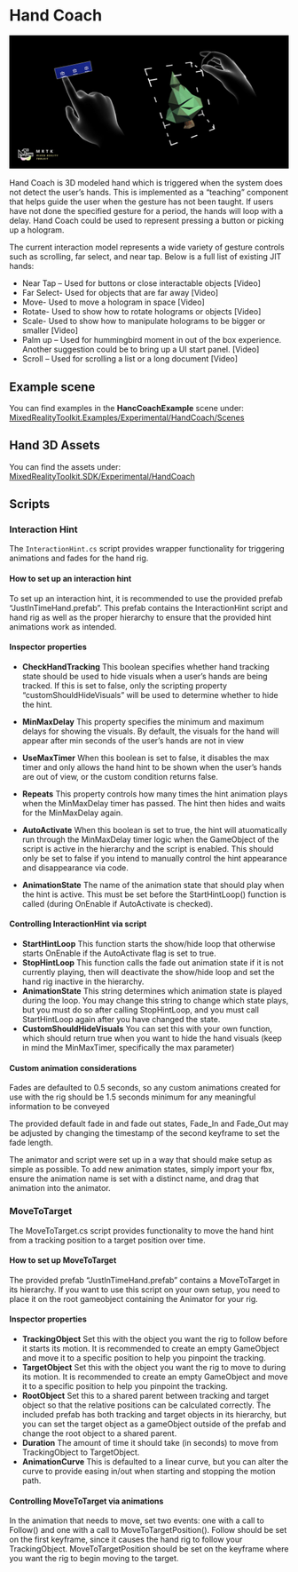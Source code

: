 # Hand Coach
![](../Documentation/Images/HandCoach/MRTK_UX_HandCoach_Main.jpg)

Hand Coach is 3D modeled hand which is triggered when the system does not detect the user’s hands. This is implemented as a “teaching” component that helps guide the user when the gesture has not been taught. If users have not done the specified gesture for a period, the hands will loop with a delay. Hand Coach could be used to represent pressing a button or picking up a hologram.   


The current interaction model represents a wide variety of gesture controls such as scrolling, far select, and near tap. Below is a full list of existing JIT hands: 

- Near Tap – Used for buttons or close interactable objects [Video] 
- Far Select- Used for objects that are far away [Video] 
- Move- Used to move a hologram in space [Video] 
- Rotate- Used to show how to rotate holograms or objects [Video] 
- Scale- Used to show how to manipulate holograms to be bigger or smaller [Video] 
- Palm up – Used for hummingbird moment in out of the box experience. Another suggestion could be to bring up a UI start panel. [Video] 
- Scroll – Used for scrolling a list or a long document [Video] 

## Example scene
You can find examples in the **HancCoachExample** scene under:
[MixedRealityToolkit.Examples/Experimental/HandCoach/Scenes](/Assets/MixedRealityToolkit.Examples/Experimental/HandCoach/Scenes)

## Hand 3D Assets
You can find the assets under:
[MixedRealityToolkit.SDK/Experimental/HandCoach](/Assets/MixedRealityToolkit.SDK/Experimental/HandCoach/)


## Scripts
### Interaction Hint 
The `InteractionHint.cs` script provides wrapper functionality for triggering animations and fades for the hand rig.  

#### How to set up an interaction hint 
To set up an interaction hint, it is recommended to use the provided prefab “JustInTimeHand.prefab”. This prefab contains the InteractionHint script and hand rig as well as the proper hierarchy to ensure that the provided hint animations work as intended. 

#### Inspector properties 
- **CheckHandTracking** This boolean specifies whether hand tracking state should be used to hide visuals when a user’s hands are being tracked. If this is set to false, only the scripting property “customShouldHideVisuals” will be used to determine whether to hide the hint. 

- **MinMaxDelay** This property specifies the minimum and maximum delays for showing the visuals. By default, the visuals for the hand will appear after min seconds of the user’s hands are not in view 

- **UseMaxTimer** When this boolean is set to false, it disables the max timer and only allows the hand hint to be shown when the user’s hands are out of view, or the custom condition returns false. 

- **Repeats** This property controls how many times the hint animation plays when the MinMaxDelay timer has passed. The hint then hides and waits for the MinMaxDelay again. 

- **AutoActivate** When this boolean is set to true, the hint will atuomatically run through the MinMaxDelay timer logic when the GameObject of the script is active in the hierarchy and the script is enabled. This should only be set to false if you intend to manually control the hint appearance and disappearance via code. 

- **AnimationState** The name of the animation state that should play when the hint is active. This must be set before the StartHintLoop() function is called (during OnEnable if AutoActivate is checked). 

#### Controlling InteractionHint via script 
- **StartHintLoop** This function starts the show/hide loop that otherwise starts OnEnable if the AutoActivate flag is set to true.  
- **StopHintLoop** This function calls the fade out animation state if it is not currently playing, then will deactivate the show/hide loop and set the hand rig inactive in the hierarchy. 
- **AnimationState** This string determines which animation state is played during the loop. You may change this string to change which state plays, but you must do so after calling StopHintLoop, and you must call StartHintLoop again after you have changed the state. 
- **CustomShouldHideVisuals** You can set this with your own function, which should return true when you want to hide the hand visuals (keep in mind the MinMaxTimer, specifically the max parameter) 

#### Custom animation considerations 

Fades are defaulted to 0.5 seconds, so any custom animations created for use with the rig should be 1.5 seconds minimum for any meaningful information to be conveyed 

The provided default fade in and fade out states, Fade_In and Fade_Out may be adjusted by changing the timestamp of the second keyframe to set the fade length. 

The animator and script were set up in a way that should make setup as simple as possible. To add new animation states, simply import your fbx, ensure the animation name is set with a distinct name, and drag that animation into the animator. 

### MoveToTarget 

The MoveToTarget.cs script provides functionality to move the hand hint from a tracking position to a target position over time. 

#### How to set up MoveToTarget 
The provided prefab “JustInTimeHand.prefab” contains a MoveToTarget in its hierarchy. If you want to use this script on your own setup, you need to place it on the root gameobject containing the Animator for your rig. 

#### Inspector properties 
- **TrackingObject** Set this with the object you want the rig to follow before it starts its motion. It is recommended to create an empty GameObject and move it to a specific position to help you pinpoint the tracking. 
- **TargetObject** Set this with the object you want the rig to move to during its motion. It is recommended to create an empty GameObject and move it to a specific position to help you pinpoint the tracking. 
- **RootObject** Set this to a shared parent between tracking and target object so that the relative positions can be calculated correctly. The included prefab has both tracking and target objects in its hierarchy, but you can set the target object as a gameObject outside of the prefab and change the root object to a shared parent. 
- **Duration** The amount of time it should take (in seconds) to move from TrackingObject to TargetObject. 
- **AnimationCurve** This is defaulted to a linear curve, but you can alter the curve to provide easing in/out when starting and stopping the motion path. 

#### Controlling MoveToTarget via animations 

In the animation that needs to move, set two events: one with a call to Follow() and one with a call to MoveToTargetPosition(). Follow should be set on the first keyframe, since it causes the hand rig to follow your TrackingObject. MoveToTargetPosition should be set on the keyframe where you want the rig to begin moving to the target. 
